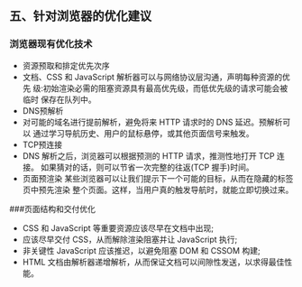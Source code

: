 ## 五、针对浏览器的优化建议
### 浏览器现有优化技术
* 资源预取和排定优先次序
* 文档、CSS 和 JavaScript 解析器可以与网络协议层沟通，声明每种资源的优先 级:初始渲染必需的阻塞资源具有最高优先级，而低优先级的请求可能会被临时 保存在队列中。
* DNS预解析
* 对可能的域名进行提前解析，避免将来 HTTP 请求时的 DNS 延迟。预解析可以 通过学习导航历史、用户的鼠标悬停，或其他页面信号来触发。
* TCP预连接
* DNS 解析之后，浏览器可以根据预测的 HTTP 请求，推测性地打开 TCP 连接。 如果猜对的话，则可以节省一次完整的往返(TCP 握手)时间。
* 页面预渲染 某些浏览器可以让我们提示下一个可能的目标，从而在隐藏的标签页中预先渲染 整个页面。这样，当用户真的触发导航时，就能立即切换过来。

###页面结构和交付优化
* CSS 和 JavaScript 等重要资源应该尽早在文档中出现;
* 应该尽早交付 CSS，从而解除渲染阻塞并让 JavaScript 执行;
* 非关键性 JavaScript 应该推迟，以避免阻塞 DOM 和 CSSOM 构建;
* HTML 文档由解析器递增解析，从而保证文档可以间隙性发送，以求得最佳性能。